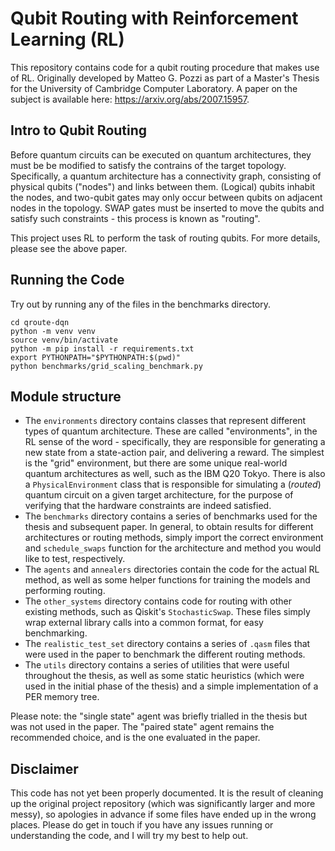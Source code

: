 # Qubit Routing with Reinforcement Learning (RL)

This repository contains code for a qubit routing procedure that makes use of RL. Originally developed by Matteo G. Pozzi as part of a Master's Thesis for the University of Cambridge Computer Laboratory. A paper on the subject is available here: https://arxiv.org/abs/2007.15957.

## Intro to Qubit Routing

Before quantum circuits can be executed on quantum architectures, they must be be modified to satisfy the contrains of the target topology. Specifically, a quantum architecture has a connectivity graph, consisting of physical qubits ("nodes") and links between them. (Logical) qubits inhabit the nodes, and two-qubit gates may only occur between qubits on adjacent nodes in the topology. SWAP gates must be inserted to move the qubits and satisfy such constraints - this process is known as "routing".

This project uses RL to perform the task of routing qubits. For more details, please see the above paper.


## Running the Code

Try out by running any of the files in the benchmarks directory.

```shell script
cd qroute-dqn
python -m venv venv
source venv/bin/activate
python -m pip install -r requirements.txt
export PYTHONPATH="$PYTHONPATH:$(pwd)"
python benchmarks/grid_scaling_benchmark.py
```

## Module structure

- The `environments` directory contains classes that represent different types of quantum architecture. These are called "environments", in the RL sense of the word - specifically, they are responsible for generating a new state from a state-action pair, and delivering a reward. The simplest is the "grid" environment, but there are some unique real-world quantum architectures as well, such as the IBM Q20 Tokyo. There is also a `PhysicalEnvironment` class that is responsible for simulating a (_routed_) quantum circuit on a given target architecture, for the purpose of verifying that the hardware constraints are indeed satisfied.
- The `benchmarks` directory contains a series of benchmarks used for the thesis and subsequent paper. In general, to obtain results for different architectures or routing methods, simply import the correct environment and `schedule_swaps` function for the architecture and method you would like to test, respectively.
- The `agents` and `annealers` directories contain the code for the actual RL method, as well as some helper functions for training the models and performing routing.
- The `other_systems` directory contains code for routing with other existing methods, such as Qiskit's `StochasticSwap`. These files simply wrap external library calls into a common format, for easy benchmarking.
- The `realistic_test_set` directory contains a series of `.qasm` files that were used in the paper to benchmark the different routing methods.
- The `utils` directory contains a series of utilities that were useful throughout the thesis, as well as some static heuristics (which were used in the initial phase of the thesis) and a simple implementation of a PER memory tree.

Please note: the "single state" agent was briefly trialled in the thesis but was not used in the paper. The "paired state" agent remains the recommended choice, and is the one evaluated in the paper.


## Disclaimer

This code has not yet been properly documented. It is the result of cleaning up the original project repository (which was significantly larger and more messy), so apologies in advance if some files have ended up in the wrong places. Please do get in touch if you have any issues running or understanding the code, and I will try my best to help out.
